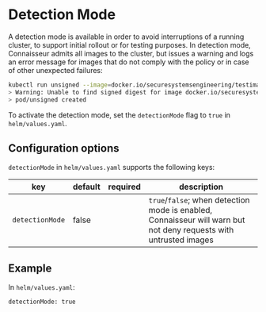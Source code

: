 # Detection Mode

A detection mode is available in order to avoid interruptions of a running cluster, to support initial rollout or for testing purposes.
In detection mode, Connaisseur admits all images to the cluster, but issues a warning and logs an error message for images that do not comply with the policy or in case of other unexpected failures:

```bash
kubectl run unsigned --image=docker.io/securesystemsengineering/testimage:unsigned
> Warning: Unable to find signed digest for image docker.io/securesystemsengineering/testimage:unsigned. (not denied due to DETECTION_MODE)
> pod/unsigned created
```

To activate the detection mode, set the `detectionMode` flag to `true` in `helm/values.yaml`.

## Configuration options

`detectionMode` in `helm/values.yaml` supports the following keys:

| key | default | required | description |
| - | - | - | - |
| `detectionMode` | false | | `true`/`false`; when detection mode is enabled, Connaisseur will warn but not deny requests with untrusted images |

## Example

In `helm/values.yaml`:

```
detectionMode: true
```

